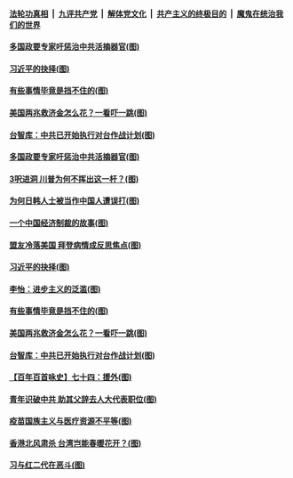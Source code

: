 

####  [法轮功真相](../../../../basic/blob/master/README.md?t=02281431) &nbsp;|&nbsp; [九评共产党](../../../../9ping.md/blob/master/README.md?t=02281431) &nbsp;|&nbsp; [解体党文化](../../../../jtdwh.md/blob/master/README.md?t=02281431)  &nbsp;|&nbsp; [共产主义的终极目的](../../../../gczydzjmd.md/blob/master/README.md?t=02281431) &nbsp;|&nbsp; [魔鬼在统治我们的世界](../../../../mgztzwmdsj.md/blob/master/README.md?t=02281431) 


#### [多国政要专家吁惩治中共活摘器官(图)](../pages/p4/963910.md?t=02281431) 

#### [习近平的抉择(图)](../pages/p4/963864.md?t=02281431) 

#### [有些事情毕竟是挡不住的(图)](../pages/p4/963862.md?t=02281431) 

#### [美国两兆救济金怎么花？一看吓一跳(图)](../pages/p4/963772.md?t=02281431) 

#### [台智库：中共已开始执行对台作战计划(图)](../pages/p4/963858.md?t=02281431) 


#### [多国政要专家吁惩治中共活摘器官(图)](../pages/p4/963910.md?t=02281431) 

#### [3呎进洞 川普为何不挥出这一杆？(图)](../pages/p4/963959.md?t=02281431) 

#### [为何日韩人士被当作中国人遭误打(图)](../pages/p4/963958.md?t=02281431) 

#### [一个中国经济制裁的故事(图)](../pages/p4/963914.md?t=02281431) 

#### [盟友冷落美国 拜登病情成反思焦点(图)](../pages/p4/963962.md?t=02281431) 


#### [习近平的抉择(图)](../pages/p4/963864.md?t=02281431) 

#### [李怡：进步主义的泛滥(图)](../pages/p4/963859.md?t=02281431) 

#### [有些事情毕竟是挡不住的(图)](../pages/p4/963862.md?t=02281431) 

#### [美国两兆救济金怎么花？一看吓一跳(图)](../pages/p4/963772.md?t=02281431) 

#### [台智库：中共已开始执行对台作战计划(图)](../pages/p4/963858.md?t=02281431) 

#### [【百年百首咏史】七十四：援外(图)](../pages/p4/963863.md?t=02281431) 



#### [青年识破中共 助其父辞去人大代表职位(图)](../pages/p4/963776.md?t=02281431) 


#### [疫苗国族主义与医疗资源不平等(图)](../pages/p4/963770.md?t=02281431) 

#### [香港北风肃杀 台湾岂能春暖花开？(图)](../pages/p4/963765.md?t=02281431) 

#### [习与红二代在恶斗(图)](../pages/p4/963766.md?t=02281431) 

